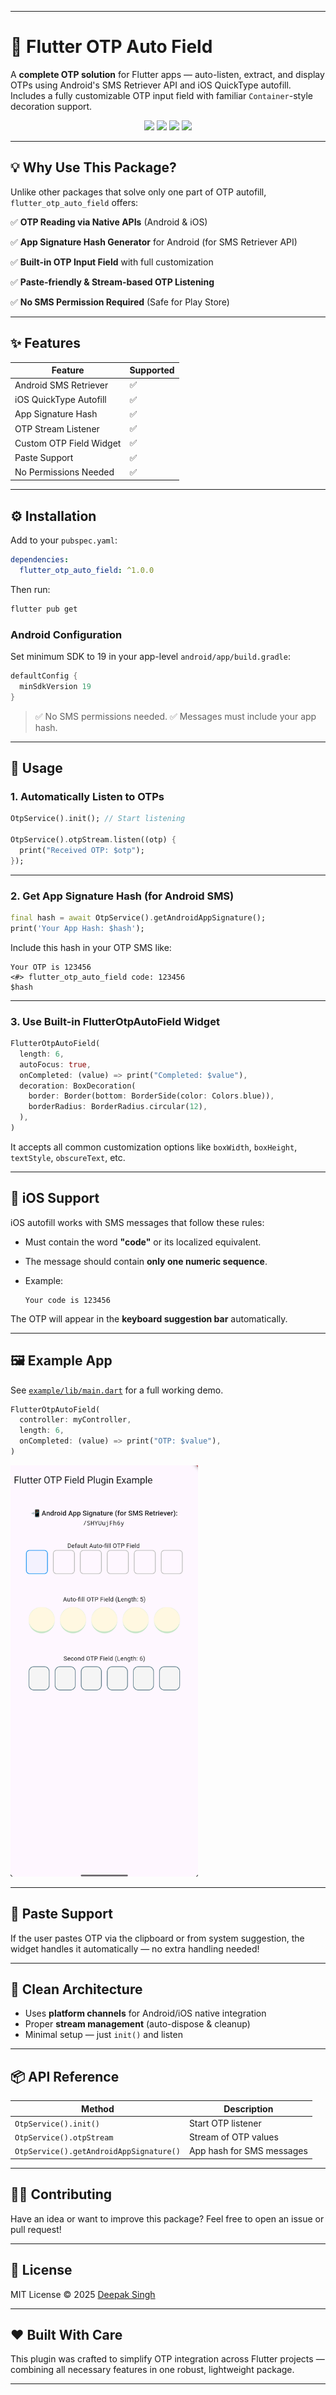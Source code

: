 
---

# 🔐 Flutter OTP Auto Field

A **complete OTP solution** for Flutter apps — auto-listen, extract, and display OTPs using Android's SMS Retriever API and iOS QuickType autofill. Includes a fully customizable OTP input field with familiar `Container`-style decoration support.

<p align="center">
  <img src="https://img.shields.io/pub/v/flutter_otp_auto_field.svg" />
  <img src="https://img.shields.io/pub/likes/flutter_otp_auto_field" />
  <img src="https://img.shields.io/pub/popularity/flutter_otp_auto_field" />
  <img src="https://img.shields.io/badge/platform-Android%20%7C%20iOS-blue" />
</p>

---

## 💡 Why Use This Package?

Unlike other packages that solve only one part of OTP autofill, `flutter_otp_auto_field` offers:

✅ **OTP Reading via Native APIs** (Android & iOS)

✅ **App Signature Hash Generator** for Android (for SMS Retriever API)

✅ **Built-in OTP Input Field** with full customization

✅ **Paste-friendly & Stream-based OTP Listening**

✅ **No SMS Permission Required** (Safe for Play Store)

---

## ✨ Features

| Feature                 | Supported |
| ----------------------- | --------- |
| Android SMS Retriever   | ✅         |
| iOS QuickType Autofill  | ✅         |
| App Signature Hash      | ✅         |
| OTP Stream Listener     | ✅         |
| Custom OTP Field Widget | ✅         |
| Paste Support           | ✅         |
| No Permissions Needed   | ✅         |

---

## ⚙️ Installation

Add to your `pubspec.yaml`:

```yaml
dependencies:
  flutter_otp_auto_field: ^1.0.0
```

Then run:

```bash
flutter pub get
```


### Android Configuration

Set minimum SDK to 19 in your app-level `android/app/build.gradle`:

```gradle
defaultConfig {
  minSdkVersion 19
}
```

> ✅ No SMS permissions needed.
> ✅ Messages must include your app hash.

---

## 🧪 Usage

### 1. Automatically Listen to OTPs

```dart
OtpService().init(); // Start listening

OtpService().otpStream.listen((otp) {
  print("Received OTP: $otp");
});
```

---

### 2. Get App Signature Hash (for Android SMS)

```dart
final hash = await OtpService().getAndroidAppSignature();
print('Your App Hash: $hash');
```

Include this hash in your OTP SMS like:

```
Your OTP is 123456
<#> flutter_otp_auto_field code: 123456
$hash
```

---

### 3. Use Built-in FlutterOtpAutoField Widget

```dart
FlutterOtpAutoField(
  length: 6,
  autoFocus: true,
  onCompleted: (value) => print("Completed: $value"),
  decoration: BoxDecoration(
    border: Border(bottom: BorderSide(color: Colors.blue)),
    borderRadius: BorderRadius.circular(12),
  ),
)
```

It accepts all common customization options like `boxWidth`, `boxHeight`, `textStyle`, `obscureText`, etc.

---

## 📱 iOS Support

iOS autofill works with SMS messages that follow these rules:

* Must contain the word **"code"** or its localized equivalent.
* The message should contain **only one numeric sequence**.
* Example:

  ```
  Your code is 123456
  ```

The OTP will appear in the **keyboard suggestion bar** automatically.

---

## 🖼 Example App

See [`example/lib/main.dart`](https://pub.dev/packages/flutter_otp_auto_field/example) for a full working demo.

```dart
FlutterOtpAutoField(
  controller: myController,
  length: 6,
  onCompleted: (value) => print("OTP: $value"),
)
```

<p align="left">
  <img src="https://raw.githubusercontent.com/deepak-devflutter/flutter_otp_auto_field/main/example/app_screenshot.png" width="300"/>
</p>

---

## 💬 Paste Support

If the user pastes OTP via the clipboard or from system suggestion, the widget handles it automatically — no extra handling needed!

---

## 🧼 Clean Architecture

* Uses **platform channels** for Android/iOS native integration
* Proper **stream management** (auto-dispose & cleanup)
* Minimal setup — just `init()` and listen

---

## 📦 API Reference

| Method                                  | Description               |
| --------------------------------------- | ------------------------- |
| `OtpService().init()`                   | Start OTP listener        |
| `OtpService().otpStream`                | Stream of OTP values      |
| `OtpService().getAndroidAppSignature()` | App hash for SMS messages |

---

## 🧑‍💻 Contributing

Have an idea or want to improve this package?
Feel free to open an issue or pull request!

---

## 📄 License

MIT License © 2025 [Deepak Singh](https://github.com/deepak-devflutter)

---

## ❤️ Built With Care

This plugin was crafted to simplify OTP integration across Flutter projects — combining all necessary features in one robust, lightweight package.

---


